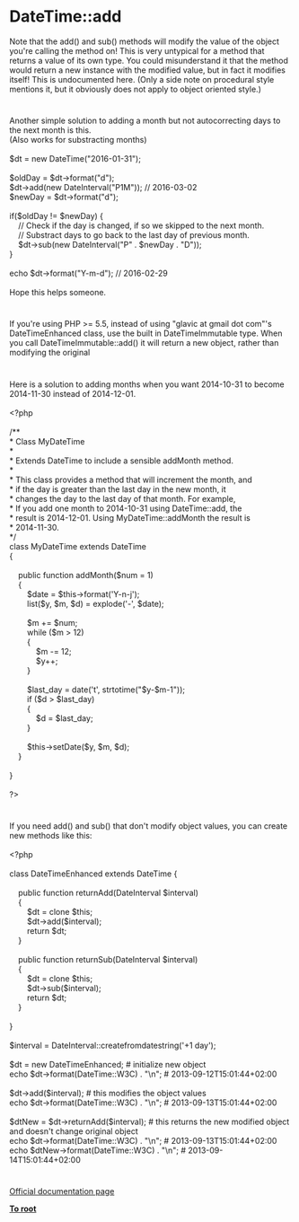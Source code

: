# DateTime::add




<div class="phpcode"><span class="html">
Note that the add() and sub() methods will modify the value of the object you&apos;re calling the method on! This is very untypical for a method that returns a value of its own type. You could misunderstand it that the method would return a new instance with the modified value, but in fact it modifies itself! This is undocumented here. (Only a side note on procedural style mentions it, but it obviously does not apply to object oriented style.)</span>
</div>
  

#


<div class="phpcode"><span class="html">
Another simple solution to adding a month but not autocorrecting days to the next month is this.<br>(Also works for substracting months)<br><br>$dt = new DateTime(&quot;2016-01-31&quot;);<br><br>$oldDay = $dt-&gt;format(&quot;d&quot;);<br>$dt-&gt;add(new DateInterval(&quot;P1M&quot;)); // 2016-03-02<br>$newDay = $dt-&gt;format(&quot;d&quot;);<br><br>if($oldDay != $newDay) {<br>&#xA0; &#xA0; // Check if the day is changed, if so we skipped to the next month.<br>&#xA0; &#xA0; // Substract days to go back to the last day of previous month.<br>&#xA0; &#xA0; $dt-&gt;sub(new DateInterval(&quot;P&quot; . $newDay . &quot;D&quot;));<br>}<br><br>echo $dt-&gt;format(&quot;Y-m-d&quot;); // 2016-02-29<br><br>Hope this helps someone.</span>
</div>
  

#


<div class="phpcode"><span class="html">
If you&apos;re using PHP &gt;= 5.5, instead of using &quot;glavic at gmail dot com&quot;&apos;s DateTimeEnhanced class, use the built in DateTimeImmutable type. When you call DateTimeImmutable::add() it will return a new object, rather than modifying the original</span>
</div>
  

#


<div class="phpcode"><span class="html">
Here is a solution to adding months when you want 2014-10-31 to become 2014-11-30 instead of 2014-12-01.<br><br><span class="default">&lt;?php<br><br></span><span class="comment">/**<br> * Class MyDateTime<br> *<br> * Extends DateTime to include a sensible addMonth method.<br> *<br> * This class provides a method that will increment the month, and<br> * if the day is greater than the last day in the new month, it<br> * changes the day to the last day of that month. For example,<br> * If you add one month to 2014-10-31 using DateTime::add, the<br> * result is 2014-12-01. Using MyDateTime::addMonth the result is<br> * 2014-11-30.<br> */<br></span><span class="keyword">class </span><span class="default">MyDateTime </span><span class="keyword">extends </span><span class="default">DateTime<br></span><span class="keyword">{<br><br>&#xA0; &#xA0; public function </span><span class="default">addMonth</span><span class="keyword">(</span><span class="default">$num </span><span class="keyword">= </span><span class="default">1</span><span class="keyword">)<br>&#xA0; &#xA0; {<br>&#xA0; &#xA0; &#xA0; &#xA0; </span><span class="default">$date </span><span class="keyword">= </span><span class="default">$this</span><span class="keyword">-&gt;</span><span class="default">format</span><span class="keyword">(</span><span class="string">&apos;Y-n-j&apos;</span><span class="keyword">);<br>&#xA0; &#xA0; &#xA0; &#xA0; list(</span><span class="default">$y</span><span class="keyword">, </span><span class="default">$m</span><span class="keyword">, </span><span class="default">$d</span><span class="keyword">) = </span><span class="default">explode</span><span class="keyword">(</span><span class="string">&apos;-&apos;</span><span class="keyword">, </span><span class="default">$date</span><span class="keyword">);<br><br>&#xA0; &#xA0; &#xA0; &#xA0; </span><span class="default">$m </span><span class="keyword">+= </span><span class="default">$num</span><span class="keyword">;<br>&#xA0; &#xA0; &#xA0; &#xA0; while (</span><span class="default">$m </span><span class="keyword">&gt; </span><span class="default">12</span><span class="keyword">)<br>&#xA0; &#xA0; &#xA0; &#xA0; {<br>&#xA0; &#xA0; &#xA0; &#xA0; &#xA0; &#xA0; </span><span class="default">$m </span><span class="keyword">-= </span><span class="default">12</span><span class="keyword">;<br>&#xA0; &#xA0; &#xA0; &#xA0; &#xA0; &#xA0; </span><span class="default">$y</span><span class="keyword">++;<br>&#xA0; &#xA0; &#xA0; &#xA0; }<br><br>&#xA0; &#xA0; &#xA0; &#xA0; </span><span class="default">$last_day </span><span class="keyword">= </span><span class="default">date</span><span class="keyword">(</span><span class="string">&apos;t&apos;</span><span class="keyword">, </span><span class="default">strtotime</span><span class="keyword">(</span><span class="string">&quot;</span><span class="default">$y</span><span class="string">-</span><span class="default">$m</span><span class="string">-1&quot;</span><span class="keyword">));<br>&#xA0; &#xA0; &#xA0; &#xA0; if (</span><span class="default">$d </span><span class="keyword">&gt; </span><span class="default">$last_day</span><span class="keyword">)<br>&#xA0; &#xA0; &#xA0; &#xA0; {<br>&#xA0; &#xA0; &#xA0; &#xA0; &#xA0; &#xA0; </span><span class="default">$d </span><span class="keyword">= </span><span class="default">$last_day</span><span class="keyword">;<br>&#xA0; &#xA0; &#xA0; &#xA0; }<br><br>&#xA0; &#xA0; &#xA0; &#xA0; </span><span class="default">$this</span><span class="keyword">-&gt;</span><span class="default">setDate</span><span class="keyword">(</span><span class="default">$y</span><span class="keyword">, </span><span class="default">$m</span><span class="keyword">, </span><span class="default">$d</span><span class="keyword">);<br>&#xA0; &#xA0; }<br><br>}<br><br></span><span class="default">?&gt;</span>
</span>
</div>
  

#


<div class="phpcode"><span class="html">
If you need add() and sub() that don&apos;t modify object values, you can create new methods like this:<br><br><span class="default">&lt;?php<br><br></span><span class="keyword">class </span><span class="default">DateTimeEnhanced </span><span class="keyword">extends </span><span class="default">DateTime </span><span class="keyword">{<br><br>&#xA0; &#xA0; public function </span><span class="default">returnAdd</span><span class="keyword">(</span><span class="default">DateInterval $interval</span><span class="keyword">)<br>&#xA0; &#xA0; {<br>&#xA0; &#xA0; &#xA0; &#xA0; </span><span class="default">$dt </span><span class="keyword">= clone </span><span class="default">$this</span><span class="keyword">;<br>&#xA0; &#xA0; &#xA0; &#xA0; </span><span class="default">$dt</span><span class="keyword">-&gt;</span><span class="default">add</span><span class="keyword">(</span><span class="default">$interval</span><span class="keyword">);<br>&#xA0; &#xA0; &#xA0; &#xA0; return </span><span class="default">$dt</span><span class="keyword">;<br>&#xA0; &#xA0; }<br>&#xA0; &#xA0; <br>&#xA0; &#xA0; public function </span><span class="default">returnSub</span><span class="keyword">(</span><span class="default">DateInterval $interval</span><span class="keyword">)<br>&#xA0; &#xA0; {<br>&#xA0; &#xA0; &#xA0; &#xA0; </span><span class="default">$dt </span><span class="keyword">= clone </span><span class="default">$this</span><span class="keyword">;<br>&#xA0; &#xA0; &#xA0; &#xA0; </span><span class="default">$dt</span><span class="keyword">-&gt;</span><span class="default">sub</span><span class="keyword">(</span><span class="default">$interval</span><span class="keyword">);<br>&#xA0; &#xA0; &#xA0; &#xA0; return </span><span class="default">$dt</span><span class="keyword">;<br>&#xA0; &#xA0; }<br><br>}<br><br></span><span class="default">$interval </span><span class="keyword">= </span><span class="default">DateInterval</span><span class="keyword">::</span><span class="default">createfromdatestring</span><span class="keyword">(</span><span class="string">&apos;+1 day&apos;</span><span class="keyword">);<br><br></span><span class="default">$dt </span><span class="keyword">= new </span><span class="default">DateTimeEnhanced</span><span class="keyword">; </span><span class="comment"># initialize new object<br></span><span class="keyword">echo </span><span class="default">$dt</span><span class="keyword">-&gt;</span><span class="default">format</span><span class="keyword">(</span><span class="default">DateTime</span><span class="keyword">::</span><span class="default">W3C</span><span class="keyword">) . </span><span class="string">&quot;\n&quot;</span><span class="keyword">; </span><span class="comment"># 2013-09-12T15:01:44+02:00<br><br></span><span class="default">$dt</span><span class="keyword">-&gt;</span><span class="default">add</span><span class="keyword">(</span><span class="default">$interval</span><span class="keyword">); </span><span class="comment"># this modifies the object values<br></span><span class="keyword">echo </span><span class="default">$dt</span><span class="keyword">-&gt;</span><span class="default">format</span><span class="keyword">(</span><span class="default">DateTime</span><span class="keyword">::</span><span class="default">W3C</span><span class="keyword">) . </span><span class="string">&quot;\n&quot;</span><span class="keyword">; </span><span class="comment"># 2013-09-13T15:01:44+02:00<br><br></span><span class="default">$dtNew </span><span class="keyword">= </span><span class="default">$dt</span><span class="keyword">-&gt;</span><span class="default">returnAdd</span><span class="keyword">(</span><span class="default">$interval</span><span class="keyword">); </span><span class="comment"># this returns the new modified object and doesn&apos;t change original object<br></span><span class="keyword">echo </span><span class="default">$dt</span><span class="keyword">-&gt;</span><span class="default">format</span><span class="keyword">(</span><span class="default">DateTime</span><span class="keyword">::</span><span class="default">W3C</span><span class="keyword">) . </span><span class="string">&quot;\n&quot;</span><span class="keyword">; </span><span class="comment"># 2013-09-13T15:01:44+02:00<br></span><span class="keyword">echo </span><span class="default">$dtNew</span><span class="keyword">-&gt;</span><span class="default">format</span><span class="keyword">(</span><span class="default">DateTime</span><span class="keyword">::</span><span class="default">W3C</span><span class="keyword">) . </span><span class="string">&quot;\n&quot;</span><span class="keyword">; </span><span class="comment"># 2013-09-14T15:01:44+02:00</span>
</span>
</div>
  

#

[Official documentation page](https://www.php.net/manual/en/datetime.add.php)

**[To root](/README.md)**